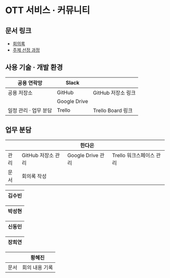 # OTT 서비스 · 커뮤니티

## 문서 링크

- [회의록](https://github.com/RayJun-M/KH_Final-Project/tree/main/Document/Minutes)
- [주제 선정 과정](https://github.com/RayJun-M/KH_Final-Project/tree/main/Document/Plan-Subject)

## 사용 기술 · 개발 환경

| 공용 연락망 | Slack |  |
| --- | --- | --- |
| 공용 저장소 | GitHub | GitHub 저장소 링크 |
|  | Google Drive |  |
| 일정 관리 · 업무 분담 | Trello | Trello Board 링크 |

## 업무 분담

|  |  | 한다은 |  |
| --- | --- | --- | --- |
| 관리 | GitHub 저장소 관리 | Google Drive 관리 | Trello 워크스페이스 관리 |
| 문서 | 회의록 작성 |  |  |

| 김수빈 |
| --- |

| 박성현 |
| --- |

| 신동민 |
| --- |

| 장희연 |
| --- |

|  | 황혜진 |
| --- | --- |
| 문서 | 회의 내용 기록 |